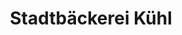 ---
title: "Stadtbäckerei Kühl"
url: /stralsund/stadtbaeckerei-kuehl-heinrich-heine-ring/
shop: Bäckerei
---
